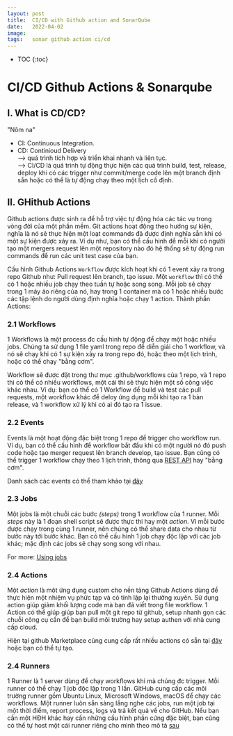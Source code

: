 ```yaml
---
layout: post
title:  CI/CD with Github action and SonarQube
date:   2022-04-02
image:  
tags:   sonar github action ci/cd
---
```


* TOC
{:toc}

<h1>CI/CD Github Actions & Sonarqube</h1>

## I. What is CD/CD?
"Nôm na"
- CI: Continuous Integration.<br>
- CD: Continioud Delivery<br>
--> quá trình tích hợp và triển khai nhanh và liên tục.<br/>
--> CI/CD là quá trình tự động thực hiện các quá trình build, test, release, deploy khi có các trigger như commit/merge code lên một branch định sẵn hoặc có thể là tự động chạy theo một lịch cố định.

## II. GHithub Actions
Github actions được sinh ra để hỗ trợ việc tự động hóa các tác vụ trong vòng đời của một phần mềm. Git actions hoạt động theo hướng sự kiện, nghĩa là nó sẽ thực hiện một loạt commands đã được định nghĩa sẵn khi có một sự kiện được xảy ra. Ví dụ như, bạn có thể cấu hình để mỗi khi có người tạo một mergers request lên một repository nào đó hệ thống sẽ tự động run commands để run các unit test case của bạn.

Cấu hình Github Actions `Workflow` được kích hoạt khi có 1 event xảy ra trong repo Github như: Pull request lên branch, tạo issue. Một `workflow` thì có thể có 1 hoặc nhiều job chạy theo tuần tự hoặc song song. Mỗi job sẽ chạy trong 1 máy ảo riêng của nó, hay trong 1 container mà có 1 hoặc nhiều bước các tập lệnh do người dùng định nghĩa hoặc chạy 1 action. 
Thành phần Actions:
### 2.1 Workflows
1 Workflows là một process đc cấu hình tự động để chạy một hoặc nhiều jobs. Chúng ta sử dụng 1 file yaml trong repo để diễn giải cho 1 workflow, và nó sẽ chạy khi có 1 sự kiện xảy ra trong repo đó, hoặc theo một lịch trình, hoặc có thể chạy "bằng cơm".

Workflow sẽ được đặt trong thư mục .github/workflows của 1 repo, và 1 repo thì có thể có nhiều workflows, một cái thì sẽ thực hiện một số công việc khác nhau. Ví dụ: bạn có thể có 1 Workflow để build và test các pull requests, một workflow khác để deloy ứng dụng mỗi khi tạo ra 1 bản release, và 1 workflow xử lý khi có ai đó tạo ra 1 issue.

### 2.2 Events
Events là một hoạt động đặc biệt trong 1 repo để trigger cho workflow run. Ví dụ, bạn có thể cấu hình để workflow bắt đầu khi có một người nó đó push code hoặc tạo merger request lên branch develop, tạo issue. Bạn cũng có thể trigger 1 workflow chạy theo 1 lịch trình, thông qua [REST API](https://docs.github.com/en/rest/repos/repos#create-a-repository-dispatch-event) hay "bằng cơm".

Danh sách các events có thể tham khảo tại [đây](https://docs.github.com/en/actions/using-workflows/events-that-trigger-workflows)

### 2.3 Jobs
Một jobs là một chuỗi các bước *(steps)* trong 1 workflow của 1 runner. Mỗi *steps* này là 1 đoạn shell script sẽ được thực thi hay một *action*. Vì mỗi bước được chạy trong cùng 1 runner, nên chúng có thể share data cho nhau từ bước này tới bước khác. Bạn có thể cấu hình 1 job chạy độc lập với các job khác; mặc định các jobs sẽ chạy song song với nhau.

For more: [Using jobs](https://docs.github.com/en/actions/using-jobs)

### 2.4 Actions
Một *action* là môt ứng dụng custom cho nền tảng Github Actions dùng để thực hiện một nhiệm vụ phức tạp và có tính lặp lại thường xuyên. Sử dụng action giúp giảm khối lượng code mà bạn đã viết trong file workflow. 1 Action có thể giúp giúp bạn pull một git repo từ github, setup nhanh gọn các chuỗi công cụ cần để bạn build môi trường hay setup authen với nhà cung cấp cloud.

Hiện tại github Marketplace cũng cung cấp rất nhiều actions có sẵn tại [đây](https://github.com/marketplace?type=actions) hoặc bạn có thể tự tạo.

### 2.4 Runners
1 Runner là 1 server dùng để chạy workflows khi mà chúng đc trigger. Mỗi runner có thể chạy 1 job độc lập trong 1 lần. GitHub cung cấp các môi trường runner gồm Ubuntu Linux, Microsoft Windows, macOS để chạy các workflows. Một runner luôn sẵn sàng lắng nghe các jobs, run một job tại một thời điểm, report process, logs và trả kết quả về cho GitHub. Nếu bạn cần một HĐH khác hay cần những cấu hình phần cứng đặc biệt, bạn cũng có thể tự host một cái runner riêng cho mình theo mô tả [sau](https://docs.github.com/en/actions/hosting-your-own-runners)